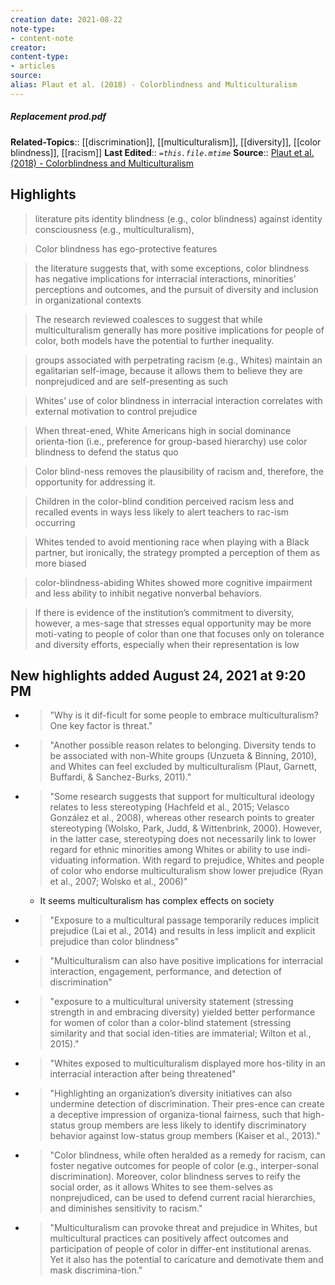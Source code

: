 ```yaml
---
creation date: 2021-08-22
note-type:
- content-note
creator: 
content-type: 
- articles
source:
alias: Plaut et al. (2018) - Colorblindness and Multiculturalism
---
```

##### Replacement prod.pdf
**Related-Topics**:: [[discrimination]], [[multiculturalism]], [[diversity]], [[color blindness]], [[racism]] 
**Last Edited**:: *`=this.file.mtime`*
**Source**:: [Plaut et al. (2018) - Colorblindness and Multiculturalism](obsidian://open?vault=SecondBrain&file=Attachments%2FPlaut%20et%20al.%20(2018)%20-%20Colorblindness%20and%20Multiculturalism.pdf)
## Highlights

> literature pits identity blindness (e.g., color blindness) against identity consciousness (e.g., multiculturalism),


> Color blindness has ego-protective features



> the literature suggests that, with some exceptions, color blindness has negative implications for interracial interactions, minorities’ perceptions and outcomes, and the pursuit of diversity and inclusion in organizational contexts



> The research reviewed coalesces to suggest that while multiculturalism generally has more positive implications for people of color, both models have the potential to further inequality.




> groups associated with perpetrating racism (e.g., Whites) maintain an egalitarian self-image, because it allows them to believe they are nonprejudiced and are self-presenting as such



> Whites’ use of color blindness in interracial interaction correlates with external motivation to control prejudice



> When threat-ened, White Americans high in social dominance orienta-tion (i.e., preference for group-based hierarchy) use color blindness to defend the status quo



> Color blind-ness removes the plausibility of racism and, therefore, the opportunity for addressing it.



> Children in the color-blind condition perceived racism less and recalled events in ways less likely to alert teachers to rac-ism occurring



> Whites tended to avoid mentioning race when playing with a Black partner, but ironically, the strategy prompted a perception of them as more biased



> color-blindness-abiding Whites showed more cognitive impairment and less ability to inhibit negative nonverbal behaviors.



> If there is evidence of the institution’s commitment to diversity, however, a mes-sage that stresses equal opportunity may be more moti-vating to people of color than one that focuses only on tolerance and diversity efforts, especially when their representation is low


## New highlights added August 24, 2021 at 9:20 PM
- > "Why is it dif-ficult for some people to embrace multiculturalism? One key factor is threat." 
- > "Another possible reason relates to belonging. Diversity tends to be associated with non-White groups (Unzueta & Binning, 2010), and Whites can feel excluded by multiculturalism (Plaut, Garnett, Buffardi, & Sanchez-Burks, 2011)." 
- > "Some research suggests that support for multicultural ideology relates to less stereotyping (Hachfeld et al., 2015; Velasco González et al., 2008), whereas other research points to greater stereotyping (Wolsko, Park, Judd, & Wittenbrink, 2000). However, in the latter case, stereotyping does not necessarily link to lower regard for ethnic minorities among Whites or ability to use indi-viduating information. With regard to prejudice, Whites and people of color who endorse multiculturalism show lower prejudice (Ryan et al., 2007; Wolsko et al., 2006)" 
    - It seems multiculturalism has complex effects on society
- > "Exposure to a multicultural passage temporarily reduces implicit prejudice (Lai et al., 2014) and results in less implicit and explicit prejudice than color blindness" 
- > "Multiculturalism can also have positive implications for interracial interaction, engagement, performance, and detection of discrimination" 
- > "exposure to a multicultural university statement (stressing strength in and embracing diversity) yielded better performance for women of color than a color-blind statement (stressing similarity and that social iden-tities are immaterial; Wilton et al., 2015)." 
- > "Whites exposed to multiculturalism displayed more hos-tility in an interracial interaction after being threatened" 
- > "Highlighting an organization’s diversity initiatives can also undermine detection of discrimination. Their pres-ence can create a deceptive impression of organiza-tional fairness, such that high-status group members are less likely to identify discriminatory behavior against low-status group members (Kaiser et al., 2013)." 
- > "Color blindness, while often heralded as a remedy for racism, can foster negative outcomes for people of color (e.g., interper-sonal discrimination). Moreover, color blindness serves to reify the social order, as it allows Whites to see them-selves as nonprejudiced, can be used to defend current racial hierarchies, and diminishes sensitivity to racism." 
- > "Multiculturalism can provoke threat and prejudice in Whites, but multicultural practices can positively affect outcomes and participation of people of color in differ-ent institutional arenas. Yet it also has the potential to caricature and demotivate them and mask discrimina-tion." 
